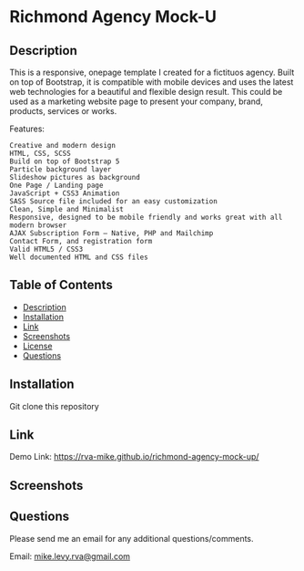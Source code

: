 # Richmond Agency Mock-U

  ## Description
This is a responsive, onepage template I created for a fictituos agency. Built on top of Bootstrap, it is compatible with mobile devices and uses the latest web technologies for a beautiful and flexible design result. This could be used as a marketing website page to present your company, brand, products, services or works.

Features:

    Creative and modern design
    HTML, CSS, SCSS
    Build on top of Bootstrap 5
    Particle background layer
    Slideshow pictures as background
    One Page / Landing page
    JavaScript + CSS3 Animation
    SASS Source file included for an easy customization
    Clean, Simple and Minimalist
    Responsive, designed to be mobile friendly and works great with all modern browser
    AJAX Subscription Form – Native, PHP and Mailchimp
    Contact Form, and registration form
    Valid HTML5 / CSS3
    Well documented HTML and CSS files

  
  ## Table of Contents
  * [Description](#description)
  * [Installation](#installation)
  * [Link](#link)
  * [Screenshots](#screenshots)
  * [License](#license)
  * [Questions](#questions)

  ## Installation
  
  Git clone this repository 

  ## Link 
  
  Demo Link: https://rva-mike.github.io/richmond-agency-mock-up/

  
  ## Screenshots




  ## Questions
  Please send me an email for any additional questions/comments.

  Email: mike.levy.rva@gmail.com




